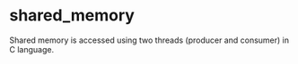 # shared_memory

Shared memory is accessed using two threads (producer and consumer) in C language.
